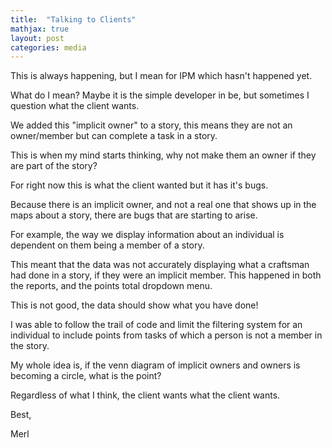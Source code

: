 ```yaml
---
title:  "Talking to Clients"
mathjax: true
layout: post
categories: media
---
```


This is always happening, but I mean for IPM which hasn't happened yet. 

What do I mean? Maybe it is the simple developer in be, but sometimes I question what the client wants. 

We added this "implicit owner" to a story, this means they are not an owner/member but can complete a task in a story. 

This is when my mind starts thinking, why not make them an owner if they are part of the story? 

For right now this is what the client wanted but it has it's bugs. 

Because there is an implicit owner, and not a real one that shows up in the maps about a story, there are bugs that are starting to arise.  

For example, the way we display information about an individual is dependent on them being a member of a story. 

This meant that the data was not accurately displaying what a craftsman had done in a story, if they were an implicit member. This happened in both the reports, and the points total dropdown menu. 

This is not good, the data should show what you have done!

I was able to follow the trail of code and limit the filtering system for an individual to include points from tasks of which a person is not a member in the story.

My whole idea is, if the venn diagram of implicit owners and owners is becoming a circle, what is the point?

Regardless of what I think, the client wants what the client wants. 

Best, 

Merl
